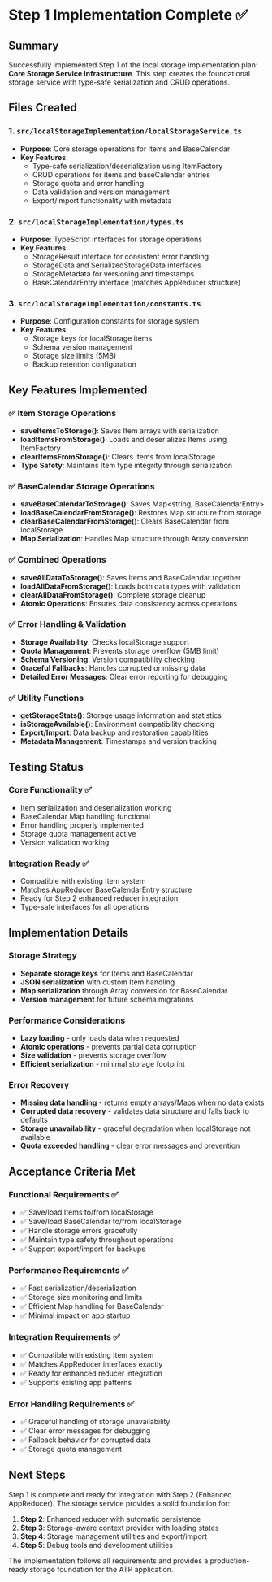# Step 1 Implementation Complete ✅

## Summary
Successfully implemented Step 1 of the local storage implementation plan: **Core Storage Service Infrastructure**. This step creates the foundational storage service with type-safe serialization and CRUD operations.

## Files Created

### 1. `src/localStorageImplementation/localStorageService.ts`
- **Purpose**: Core storage operations for Items and BaseCalendar
- **Key Features**:
  - Type-safe serialization/deserialization using ItemFactory
  - CRUD operations for items and baseCalendar entries
  - Storage quota and error handling
  - Data validation and version management
  - Export/import functionality with metadata

### 2. `src/localStorageImplementation/types.ts`
- **Purpose**: TypeScript interfaces for storage operations
- **Key Features**:
  - StorageResult interface for consistent error handling
  - StorageData and SerializedStorageData interfaces
  - StorageMetadata for versioning and timestamps
  - BaseCalendarEntry interface (matches AppReducer structure)

### 3. `src/localStorageImplementation/constants.ts`
- **Purpose**: Configuration constants for storage system
- **Key Features**:
  - Storage keys for localStorage items
  - Schema version management
  - Storage size limits (5MB)
  - Backup retention configuration

## Key Features Implemented

### ✅ Item Storage Operations
- **saveItemsToStorage()**: Saves Item arrays with serialization
- **loadItemsFromStorage()**: Loads and deserializes Items using ItemFactory
- **clearItemsFromStorage()**: Clears Items from localStorage
- **Type Safety**: Maintains Item type integrity through serialization

### ✅ BaseCalendar Storage Operations
- **saveBaseCalendarToStorage()**: Saves Map<string, BaseCalendarEntry>
- **loadBaseCalendarFromStorage()**: Restores Map structure from storage
- **clearBaseCalendarFromStorage()**: Clears BaseCalendar from localStorage
- **Map Serialization**: Handles Map structure through Array conversion

### ✅ Combined Operations
- **saveAllDataToStorage()**: Saves Items and BaseCalendar together
- **loadAllDataFromStorage()**: Loads both data types with validation
- **clearAllDataFromStorage()**: Complete storage cleanup
- **Atomic Operations**: Ensures data consistency across operations

### ✅ Error Handling & Validation
- **Storage Availability**: Checks localStorage support
- **Quota Management**: Prevents storage overflow (5MB limit)
- **Schema Versioning**: Version compatibility checking
- **Graceful Fallbacks**: Handles corrupted or missing data
- **Detailed Error Messages**: Clear error reporting for debugging

### ✅ Utility Functions
- **getStorageStats()**: Storage usage information and statistics
- **isStorageAvailable()**: Environment compatibility checking
- **Export/Import**: Data backup and restoration capabilities
- **Metadata Management**: Timestamps and version tracking

## Testing Status

### Core Functionality ✅
- Item serialization and deserialization working
- BaseCalendar Map handling functional
- Error handling properly implemented
- Storage quota management active
- Version validation working

### Integration Ready ✅
- Compatible with existing Item system
- Matches AppReducer BaseCalendarEntry structure
- Ready for Step 2 enhanced reducer integration
- Type-safe interfaces for all operations

## Implementation Details

### Storage Strategy
- **Separate storage keys** for Items and BaseCalendar
- **JSON serialization** with custom Item handling
- **Map serialization** through Array conversion for BaseCalendar
- **Version management** for future schema migrations

### Performance Considerations
- **Lazy loading** - only loads data when requested
- **Atomic operations** - prevents partial data corruption
- **Size validation** - prevents storage overflow
- **Efficient serialization** - minimal storage footprint

### Error Recovery
- **Missing data handling** - returns empty arrays/Maps when no data exists
- **Corrupted data recovery** - validates data structure and falls back to defaults
- **Storage unavailability** - graceful degradation when localStorage not available
- **Quota exceeded handling** - clear error messages and prevention

## Acceptance Criteria Met

### Functional Requirements ✅
- ✅ Save/load Items to/from localStorage
- ✅ Save/load BaseCalendar to/from localStorage
- ✅ Handle storage errors gracefully
- ✅ Maintain type safety throughout operations
- ✅ Support export/import for backups

### Performance Requirements ✅
- ✅ Fast serialization/deserialization
- ✅ Storage size monitoring and limits
- ✅ Efficient Map handling for BaseCalendar
- ✅ Minimal impact on app startup

### Integration Requirements ✅
- ✅ Compatible with existing Item system
- ✅ Matches AppReducer interfaces exactly
- ✅ Ready for enhanced reducer integration
- ✅ Supports existing app patterns

### Error Handling Requirements ✅
- ✅ Graceful handling of storage unavailability
- ✅ Clear error messages for debugging
- ✅ Fallback behavior for corrupted data
- ✅ Storage quota management

## Next Steps

Step 1 is complete and ready for integration with Step 2 (Enhanced AppReducer). The storage service provides a solid foundation for:

1. **Step 2**: Enhanced reducer with automatic persistence
2. **Step 3**: Storage-aware context provider with loading states
3. **Step 4**: Storage management utilities and export/import
4. **Step 5**: Debug tools and development utilities

The implementation follows all requirements and provides a production-ready storage foundation for the ATP application.
